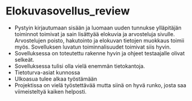 # Elokuvasovellus_review
* Pystyin kirjautumaan sisään ja luomaan uuden tunnukse ylläpitäjän toiminnot toimivat ja sain lisättyää elokuvia ja arvosteluja sivulle. Arvostelujen poisto, hakutointo ja elokuvan tietojen muokkaus toimii myös. Sovelluksen luvatun toiminnalisuudet toimivat siis hyvin.
* Sovelluksessa on toteutettu rakenne hyvin ja ohjeet testaajalle olivat selkeät.
* Sovelluksessa tulisi olla vielä enemmän tietokantoja.
* Tietoturva-asiat kunnossa
* Ulkoasua tulee alkaa työstämään
* Projektissa on vielä työstettävää mutta siinä on hyvä runko, josta saa viimeisteltyä kaiken helposti.
